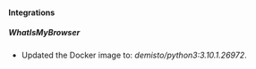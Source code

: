 #### Integrations
##### WhatIsMyBrowser
- Updated the Docker image to: *demisto/python3:3.10.1.26972*.

